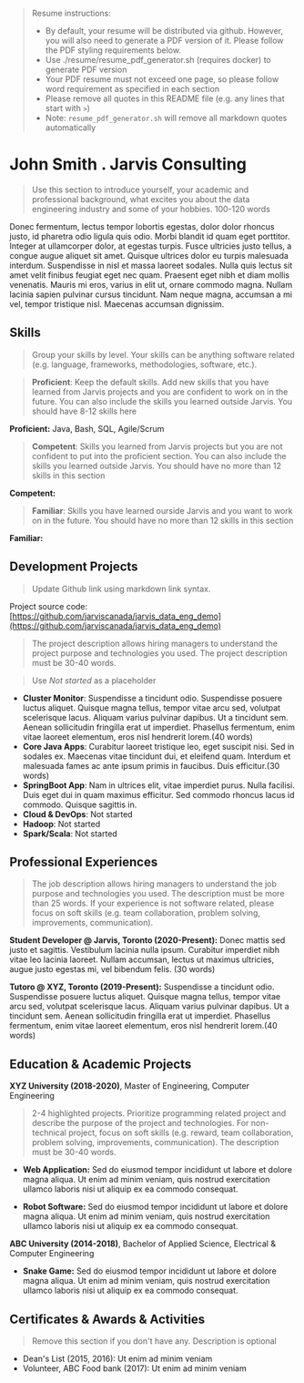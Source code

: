 > Resume instructions:
> - By default, your resume will be distributed via github. However, you will also need to generate a PDF version of it. Please follow the PDF styling requirements below.
> - Use ./resume/resume_pdf_generator.sh (requires docker) to generate PDF version
> - Your PDF resume must not exceed one page, so please follow word requirement as specified in each section
> - Please remove all quotes in this README file (e.g. any lines that start with `>`)
> - Note: `resume_pdf_generator.sh` will remove all markdown quotes automatically

# John Smith . Jarvis Consulting

>Use this section to introduce yourself, your academic and professional background, what excites you about the data engineering industry and some of your hobbies. 100-120 words

Donec fermentum, lectus tempor lobortis egestas, dolor dolor rhoncus justo, id pharetra odio ligula quis odio. Morbi blandit id quam eget porttitor. Integer at ullamcorper dolor, at egestas turpis. Fusce ultricies justo tellus, a congue augue aliquet sit amet. Quisque ultrices dolor eu turpis malesuada interdum. Suspendisse in nisl et massa laoreet sodales. Nulla quis lectus sit amet velit finibus feugiat eget nec quam. Praesent eget nibh et diam mollis venenatis. Mauris mi eros, varius in elit ut, ornare commodo magna. Nullam lacinia sapien pulvinar cursus tincidunt. Nam neque magna, accumsan a mi vel, tempor tristique nisl. Maecenas accumsan dignissim.



## Skills

>Group your skills by level. Your skills can be anything software related (e.g. language, frameworks, methodologies, software, etc.). 

>**Proficient**: Keep the default skills. Add new skills that you have learned from Jarvis projects and you are confident to work on in the future. You can also include the skills you learned outside Jarvis. You should have 8-12 skills here

**Proficient:** Java, Bash, SQL, Agile/Scrum

>**Competent**:  Skills you learned from Jarvis projects but you are not confident to put into the proficient section. You can also include the skills you learned outside Jarvis. You should have no more than 12 skills in this section

**Competent:** 

>**Familiar**: Skills you have learned ourside Jarvis and you want to work on in the future. You should have no more than 12 skills in this section

**Familiar:** 

## Development Projects

>Update Github link using markdown link syntax.

Project source code: [https://github.com/jarviscanada/jarvis_data_eng_demo](https://github.com/jarviscanada/jarvis_data_eng_demo)

>The project description allows hiring managers to understand the project purpose and technologies you used. The project description must be 30-40 words.

>Use *Not started* as a placeholder

- **Cluster Monitor**: Suspendisse a tincidunt odio. Suspendisse posuere luctus aliquet. Quisque magna tellus, tempor vitae arcu sed, volutpat scelerisque lacus. Aliquam varius pulvinar dapibus. Ut a tincidunt sem. Aenean sollicitudin fringilla erat ut imperdiet. Phasellus fermentum, enim vitae laoreet elementum, eros nisl hendrerit lorem.(40 words)
- **Core Java Apps**: Curabitur laoreet tristique leo, eget suscipit nisi. Sed in sodales ex. Maecenas vitae tincidunt dui, et eleifend quam. Interdum et malesuada fames ac ante ipsum primis in faucibus. Duis efficitur.(30 words)
- **SpringBoot App**: Nam in ultrices elit, vitae imperdiet purus. Nulla facilisi. Duis eget dui in quam maximus efficitur. Sed commodo rhoncus lacus id commodo. Quisque sagittis in.
- **Cloud & DevOps**: Not started
- **Hadoop**: Not started
- **Spark/Scala**:  Not started

## Professional Experiences

>The job description allows hiring managers to understand the job purpose and technologies you used. The description must be more than 25 words. If your experience is not software related, please focus on soft skills (e.g. team collaboration, problem solving, improvements, communication). 

**Student Developer @ Jarvis, Toronto (2020-Present):** Donec mattis sed justo et sagittis. Vestibulum lacinia nulla ipsum. Curabitur imperdiet nibh vitae leo lacinia laoreet. Nullam accumsan, lectus ut maximus ultricies, augue justo egestas mi, vel bibendum felis. (30 words)


**Tutoro @ XYZ, Toronto (2019-Present):** Suspendisse a tincidunt odio. Suspendisse posuere luctus aliquet. Quisque magna tellus, tempor vitae arcu sed, volutpat scelerisque lacus. Aliquam varius pulvinar dapibus. Ut a tincidunt sem. Aenean sollicitudin fringilla erat ut imperdiet. Phasellus fermentum, enim vitae laoreet elementum, eros nisl hendrerit lorem.(40 words)

## Education & Academic Projects

**XYZ University (2018-2020)**, Master of Engineering, Computer Engineering
> 2-4 highlighted projects. Prioritize programming related project and describe the purpose of the project and technologies. For non-technical project, focus on soft skills (e.g. reward, team collaboration, problem solving, improvements, communication). The description must be 30-40 words. 

- **Web Application:** Sed do eiusmod tempor incididunt ut labore et dolore magna aliqua. Ut enim ad minim veniam, quis nostrud exercitation ullamco laboris nisi ut aliquip ex ea commodo consequat.

- **Robot Software:** Sed do eiusmod tempor incididunt ut labore et dolore magna aliqua. Ut enim ad minim veniam, quis nostrud exercitation ullamco laboris nisi ut aliquip ex ea commodo consequat.

**ABC University (2014-2018)**, Bachelor of Applied Science, Electrical & Computer Engineering

- **Snake Game:** Sed do eiusmod tempor incididunt ut labore et dolore magna aliqua. Ut enim ad minim veniam, quis nostrud exercitation ullamco laboris nisi ut aliquip ex ea commodo consequat.

## Certificates & Awards & Activities

> Remove this section if you don't have any. Description is optional

- Dean's List (2015, 2016): Ut enim ad minim veniam
- Volunteer, ABC Food bank (2017): Ut enim ad minim veniam